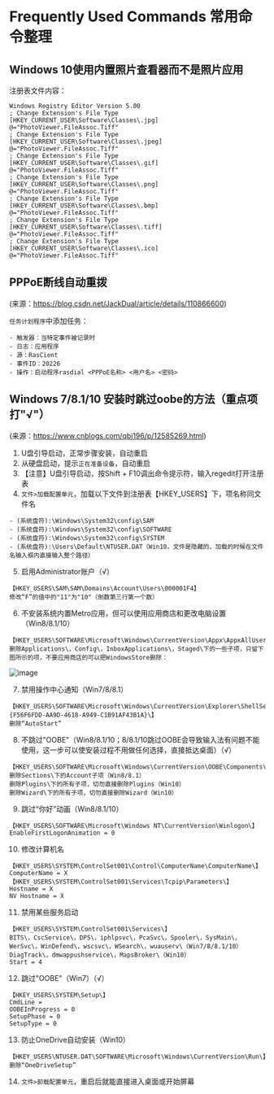 # Frequently Used Commands 常用命令整理

## Windows 10使用内置照片查看器而不是照片应用
注册表文件内容：
```
Windows Registry Editor Version 5.00
; Change Extension's File Type 
[HKEY_CURRENT_USER\Software\Classes\.jpg] 
@="PhotoViewer.FileAssoc.Tiff" 
; Change Extension's File Type 
[HKEY_CURRENT_USER\Software\Classes\.jpeg] 
@="PhotoViewer.FileAssoc.Tiff" 
; Change Extension's File Type 
[HKEY_CURRENT_USER\Software\Classes\.gif] 
@="PhotoViewer.FileAssoc.Tiff" 
; Change Extension's File Type 
[HKEY_CURRENT_USER\Software\Classes\.png] 
@="PhotoViewer.FileAssoc.Tiff" 
; Change Extension's File Type 
[HKEY_CURRENT_USER\Software\Classes\.bmp] 
@="PhotoViewer.FileAssoc.Tiff" 
; Change Extension's File Type 
[HKEY_CURRENT_USER\Software\Classes\.tiff] 
@="PhotoViewer.FileAssoc.Tiff" 
; Change Extension's File Type 
[HKEY_CURRENT_USER\Software\Classes\.ico] 
@="PhotoViewer.FileAssoc.Tiff"
```

## PPPoE断线自动重拨
(来源：https://blog.csdn.net/JackDual/article/details/110866600)

`任务计划程序`中添加任务：

```
- 触发器：当特定事件被记录时
- 日志：应用程序
- 源：RasCient
- 事件ID：20226
- 操作：启动程序rasdial <PPPoE名称> <用户名> <密码>
```

## Windows 7/8.1/10 安装时跳过oobe的方法（重点项打"√"）
(来源：https://www.cnblogs.com/qbj196/p/12585269.html)

1. U盘引导启动，正常步骤安装，自动重启
2. 从硬盘启动，提示`正在准备设备`，自动重启
3. 【注意】U盘引导启动，按Shift + F10调出命令提示符，输入regedit打开注册表
4. `文件>加载配置单元`，加载以下文件到注册表【HKEY_USERS】下，项名称同文件名

```
- (系统盘符):\Windows\System32\config\SAM
- (系统盘符):\Windows\System32\config\SOFTWARE
- (系统盘符):\Windows\System32\config\SYSTEM
- (系统盘符):\Users\Default\NTUSER.DAT（Win10，文件是隐藏的，加载的时候在文件名输入框内直接输入整个路径）
```
5. 启用Administrator账户（√）

```
【HKEY_USERS\SAM\SAM\Domains\Account\Users\000001F4】
修改“F”的值中的"11"为"10"（倒数第三行第一个数）
```
6. 不安装系统内置Metro应用，但可以使用应用商店和更改电脑设置（Win8/8.1/10）

```
【HKEY_USERS\SOFTWARE\Microsoft\Windows\CurrentVersion\Appx\AppxAllUserStore\】
删除Applications\，Config\，InboxApplications\，Staged\下的一些子项，只留下图所示的项，不要应用商店的可以把WindowsStore删除：
```
![image](https://user-images.githubusercontent.com/21973955/110205226-d99a2080-7eb1-11eb-9152-ff995b241ab7.png)

7. 禁用操作中心通知（Win7/8/8.1）

```
【HKEY_USERS\SOFTWARE\Microsoft\Windows\CurrentVersion\Explorer\ShellServiceObjects\{F56F6FDD-AA9D-4618-A949-C1B91AF43B1A}\】
删除“AutoStart”
```
8. 不跳过"OOBE"（Win8/8.1/10；8/8.1/10跳过OOBE会导致输入法有问题不能使用，这一步可以使安装过程不用做任何选择，直接抵达桌面）（√）

```
【HKEY_USERS\SOFTWARE\Microsoft\Windows\CurrentVersion\OOBE\Components\】
删除Sections\下的Account子项（Win8/8.1）
删除Plugins\下的所有子项，切勿直接删除Plugins（Win10）
删除Wizard\下的所有子项，切勿直接删除Wizard（Win10）
```
9. 跳过“你好”动画（Win8/8.1/10）

```
【HKEY_USERS\SOFTWARE\Microsoft\Windows NT\CurrentVersion\Winlogon\】
EnableFirstLogonAnimation = 0
```
10. 修改计算机名

```
【HKEY_USERS\SYSTEM\ControlSet001\Control\ComputerName\ComputerName\】
ComputerName = X
【HKEY_USERS\SYSTEM\ControlSet001\Services\Tcpip\Parameters\】
Hostname = X
NV Hostname = X
```
11. 禁用某些服务启动

```
【HKEY_USERS\SYSTEM\ControlSet001\Services\】
BITS\，CscService\，DPS\，iphlpsvc\，PcaSvc\，Spooler\，SysMain\，WerSvc\，WinDefend\，wscsvc\，WSearch\，wuauserv\（Win7/8/8.1/10）
DiagTrack\，dmwappushservice\，MapsBroker\（Win10）
Start = 4
```
12. 跳过"OOBE"（Win7）（√）

```
【HKEY_USERS\SYSTEM\Setup\】
CmdLine =
OOBEInProgress = 0
SetupPhase = 0
SetupType = 0
```
13. 防止OneDrive自动安装（Win10）

```
【HKEY_USERS\NTUSER.DAT\SOFTWARE\Microsoft\Windows\CurrentVersion\Run\】
删除“OneDriveSetup”
```
14. `文件>卸载配置单元`，重启后就能直接进入桌面或开始屏幕
